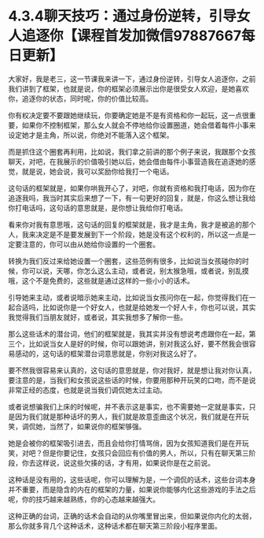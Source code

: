 # 4.3.4聊天技巧：通过身份逆转，引导女人追逐你【课程首发加微信97887667每日更新】

大家好，我是老三，这一节课我来讲一下，通过身份逆转，引导女人追逐你，之前我们讲到了框架，也就是说，你的框架必须展示出你是很受女人欢迎，是她喜欢你，追逐你的状态，同时呢，你的价值比较高。

你有权决定要不要跟她继续玩，你要确定她是不是有资格和你一起玩，这一点很重要，如果你不控制框架，那么女人就会不停地给你设置圈道，她会借着每件小事来设定她才是主角，所以说，你绝对不能落入这个框架。

而是抓住这个圈套再利用，比如说，我们拿之前讲的那个例子来说，我跟那个女孩聊天，对吧，在我展示的价值吸引她以后，她会借由每件小事营造我在追逐她的感觉，就是说，她会说，我可以奖励你给我打一个电话。

这句话的框架就是，如果你哄我开心了，对吧，你就有资格和我打电话，因为你在追逐我吗，我当时其实后来想了一下，有一句更好的回复，就是，你这么想让我给你打电话吗，这句话的意思就是，是你想让我给你打电话。

看来你对我有意思哦，这句话的回复的框架就是，我才是主角，我才是被追的那个人，我来决定是不是要发展到下一个阶段，她是没有这个权利的，所以这一点是一定要注意的，你可以由从她给你设置的一个圈套。

转换为我们反过来给她设置一个圈套，这些范例有很多，比如说当女孩碰你的时候，你可以说，天哪，你怎么这么主动，或者说，别太猴急哦，或者说，别乱摸哦，这个不是免费的，这些就是通过这样的一些小小的话术。

引导她来主动，或者说暗示她来主动，比如说当女孩问你在一起，你觉得我们在一起合适吗，比如说你是一个好女人，也就是给她发一个好人卡，你也可以说，其实我觉得我们当朋友就好，或者说，其实我想多了解你一些。

那么这些话术的潜台词，他们的框架就是，我其实并没有想说考虑跟你在一起，第三个，比如说当女人是好的时候，你可以跟她讲，别对我这么好，要不然我会很容易感动的，这句话的框架潜台词意思就是，你别对我这么好了。

要不然我很容易来认真的，这句话的意思就是，你对我好，就是想让我对你认真，要注意的是，当我们和女孩说这些话的时候，你要用那种开玩笑的口吻，而不是说非常正经的态度，也就是说当我们调侃她太过主动。

或者说想骗我们上床的时候呢，并不表示这是事实，也不需要她一定就是事实，只是因为我们就是那种话坏的男人，我们就是故意歪曲这个状况，我们就是在开玩笑，调侃她，当然了，如果说你的框架够强。

她是会被你的框架吸引进去，而且会给你打情骂俏，因为女孩知道我们是在开玩笑，对吧？但是你要记住，女孩只会回应有价值的男人，所以，只有在聊天第三阶段，你去这样说，说这些欠揍的话，才有用，如果说你是在之前说。

这种话是没有用的，这些话呢，你可以理解为是，一个调侃的话术，这些台词本身并不重要，而是隐含的内在的框架的力量，如果说你能够内化这些游戏的手法之后呢，你的技巧越来越熟练，你的心态越来越强大。

这种正确的台词，正确的话术会自动的从你嘴里冒出来，但如果说你内化的太弱，那么你就多背几个这种话术，这种话术都在聊天第三阶段小程序里面。